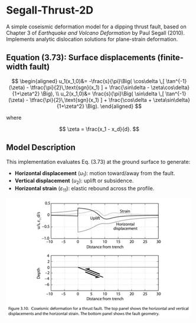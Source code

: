 # Segall-Thrust-2D

A simple coseismic deformation model for a dipping thrust fault, based on Chapter 3 of *Earthquake and Volcano Deformation* by Paul Segall (2010). Implements analytic dislocation solutions for plane-strain deformation.


## Equation (3.73): Surface displacements (finite-width fault)

$$
\begin{aligned}
u_1(x_1,0)&= -\frac{s}{\pi}\Big( \cos\delta \,[ \tan^{-1}(\zeta) - \tfrac{\pi}{2}\,\text{sgn}(x_1) ] + \frac{\sin\delta - \zeta\cos\delta}{1+\zeta^2} \Big), \\
u_2(x_1,0)&= \frac{s}{\pi}\Big( \sin\delta \,[ \tan^{-1}(\zeta) - \tfrac{\pi}{2}\,\text{sgn}(x_1) ] + \frac{\cos\delta + \zeta\sin\delta}{1+\zeta^2} \Big).
\end{aligned}
$$

where

$$
\zeta = \frac{x_1 - x_d}{d}.
$$

## Model Description

This implementation evaluates Eq. (3.73) at the ground surface to generate:
- **Horizontal displacement** ($u_1$): motion toward/away from the fault.  
- **Vertical displacement** ($u_2$): uplift or subsidence.  
- **Horizontal strain** ($\varepsilon_{11}$): elastic rebound across the profile.

<img src="https://github.com/braydennoh/Segall-Thrust-2D/blob/main/3.10.png" alt="Figure 3.10: Coseismic deformation for a 20° dipping thrust fault" width="500"/>
